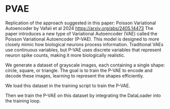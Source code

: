 # PVAE
Replication of the approach suggested in this paper: Poisson Variational Autoencoder by Vafaii et al 2024
https://arxiv.org/abs/2405.14473 
The paper introduces a new type of Variational Autoencoder (VAE) called the Poisson Variational Autoencoder (P-VAE). This model is designed to more closely mimic how biological neurons process information. Traditional VAEs use continuous variables, but P-VAE uses discrete variables that represent neuron spike counts, making it more biologically realistic.

We generate a dataset of grayscale images, each containing a single shape: circle, square, or triangle. The goal is to train the P-VAE to encode and decode these images, learning to represent the shapes efficiently.

We load this dataset in the training script to train the P-VAE. 

Then we train the P-VAE on this dataset by integrating the DataLoader into the training loop.

